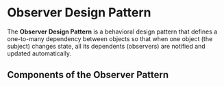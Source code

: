# Observer Design Pattern
The **Observer Design Pattern** is a behavioral design pattern that defines a one-to-many dependency between objects so that when one object (the subject) changes state, all its dependents (observers) are notified and updated automatically.

## Components of the Observer Pattern
